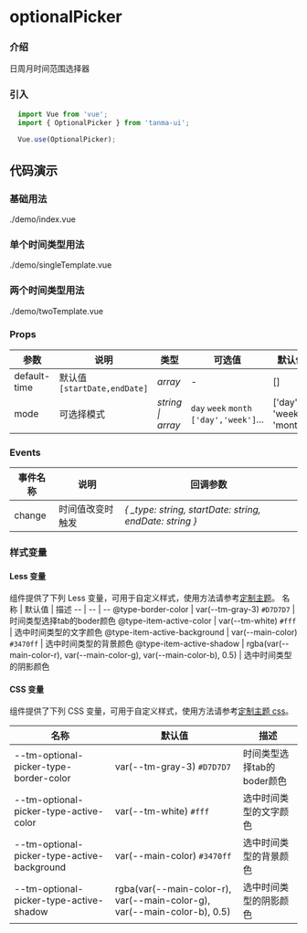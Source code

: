 # optionalPicker

### 介绍

日周月时间范围选择器

### 引入

```js
  import Vue from 'vue';
  import { OptionalPicker } from 'tanma-ui';
  
  Vue.use(OptionalPicker);
```

## 代码演示

### 基础用法

<demo-code>./demo/index.vue</demo-code>

### 单个时间类型用法
<demo-code>./demo/singleTemplate.vue</demo-code>

### 两个时间类型用法
<demo-code>./demo/twoTemplate.vue</demo-code>


### Props
参数 | 说明 | 类型 | 可选值 | 默认值 
-- | -- | -- | -- | --
default-time | 默认值`[startDate,endDate]` | _array_ | - | []
mode | 可选择模式 | _string \|  array_ | `day` `week` `month` `['day','week']`... | ['day', 'week', 'month']

### Events
事件名称 | 说明 | 回调参数
-- | -- | -- |
change | 时间值改变时触发 | _{ \_type: string, startDate: string, endDate: string }_ |

### 样式变量

#### Less 变量

组件提供了下列 Less 变量，可用于自定义样式，使用方法请参考[定制主题](#/theme)。
名称 | 默认值 | 描述
-- | -- | --
@type-border-color | var(--tm-gray-3) `#D7D7D7` | 时间类型选择tab的boder颜色
@type-item-active-color | var(--tm-white) `#fff` | 选中时间类型的文字颜色
@type-item-active-background | var(--main-color) `#3470ff` | 选中时间类型的背景颜色
@type-item-active-shadow | rgba(var(--main-color-r), var(--main-color-g), var(--main-color-b), 0.5) | 选中时间类型的阴影颜色

#### CSS 变量

组件提供了下列 CSS 变量，可用于自定义样式，使用方法请参考[定制主题 css](#/theme2)。

名称 | 默认值 | 描述
-- | -- | --
 --tm-optional-picker-type-border-color | var(--tm-gray-3) `#D7D7D7` | 时间类型选择tab的boder颜色
--tm-optional-picker-type-active-color | var(--tm-white) `#fff` | 选中时间类型的文字颜色
--tm-optional-picker-type-active-background | var(--main-color) `#3470ff` | 选中时间类型的背景颜色
--tm-optional-picker-type-active-shadow | rgba(var(--main-color-r), var(--main-color-g), var(--main-color-b), 0.5) | 选中时间类型的阴影颜色